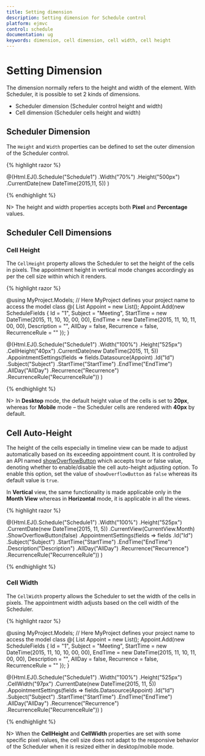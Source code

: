 ```yaml
---
title: Setting dimension
description: Setting dimension for Schedule control
platform: ejmvc
control: schedule
documentation: ug
keywords: dimension, cell dimension, cell width, cell height 
---
```

# Setting Dimension

The dimension normally refers to the height and width of the element. With Scheduler, it is possible to set 2 kinds of dimensions.

* Scheduler dimension (Scheduler control height and width)
* Cell dimension (Scheduler cells height and width)

## Scheduler Dimension

The `Height` and `Width` properties can be defined to set the outer dimension of the Scheduler control.

{% highlight razor %}

@(Html.EJ().Schedule("Schedule1")
        .Width("70%")
        .Height("500px")
        .CurrentDate(new DateTime(2015,11, 5))
)

{% endhighlight %}

N> The height and width properties accepts both **Pixel** and **Percentage** values.

## Scheduler Cell Dimensions

### Cell Height

The `CellHeight` property allows the Scheduler to set the height of the cells in pixels. The appointment height in vertical mode changes accordingly as per the cell size within which it renders.

{% highlight razor %}

@using MyProject.Models; // Here MyProject defines your project name to access the model class
@{
    <!-- Datasource for Appointments -->
    List<ScheduleFields> Appoint = new List<ScheduleFields>();
    Appoint.Add(new ScheduleFields { Id = "1", Subject = "Meeting", StartTime = new DateTime(2015, 11, 10, 10, 00, 00), EndTime = new DateTime(2015, 11, 10, 11, 00, 00), Description = "", AllDay = false, Recurrence = false, RecurrenceRule = "" });
}

@(Html.EJ().Schedule("Schedule1")
        .Width("100%")
        .Height("525px")
        .CellHeight("40px")
        .CurrentDate(new DateTime(2015, 11, 5))
        .AppointmentSettings(fields => fields.Datasource(Appoint)
            .Id("Id")
            .Subject("Subject")
            .StartTime("StartTime")
            .EndTime("EndTime")
            .AllDay("AllDay")
            .Recurrence("Recurrence")
            .RecurrenceRule("RecurrenceRule"))
)

{% endhighlight %}

N> In **Desktop** mode, the default height value of the cells is set to **20px**, whereas for **Mobile** mode – the Scheduler cells are rendered with **40px** by default.

## Cell Auto-Height

The height of the cells especially in timeline view can be made to adjust automatically based on its exceeding appointment count. It is controlled by an API named [showOverflowButton](/js/api/ejschedule#members:showOverflowButton) which accepts true or false value, denoting whether to enable/disable the cell auto-height adjusting option. To enable this option, set the value of `showOverflowButton` as `false` whereas its default value is `true`.

In **Vertical** view, the same functionality is made applicable only in the **Month View** whereas in **Horizontal** mode, it is applicable in all the views.

{% highlight razor %}

@(Html.EJ().Schedule("Schedule1")
    .Width("100%")
    .Height("525px")
    .CurrentDate(new DateTime(2015, 11, 5))
    .CurrentView(CurrentView.Month)
    .ShowOverflowButton(false)
    .AppointmentSettings(fields => fields
        .Id("Id")
        .Subject("Subject")
        .StartTime("StartTime")
        .EndTime("EndTime")
        .Description("Description")
        .AllDay("AllDay")
        .Recurrence("Recurrence")
        .RecurrenceRule("RecurrenceRule"))
)

{% endhighlight %}

### Cell Width

The `CellWidth` property allows the Scheduler to set the width of the cells in pixels. The appointment width adjusts based on the cell width of the Scheduler.

{% highlight razor %}

@using MyProject.Models; // Here MyProject defines your project name to access the model class
@{
    <!-- Datasource for Appointments -->
    List<ScheduleFields> Appoint = new List<ScheduleFields>();
    Appoint.Add(new ScheduleFields { Id = "1", Subject = "Meeting", StartTime = new DateTime(2015, 11, 10, 10, 00, 00), EndTime = new DateTime(2015, 11, 10, 11, 00, 00), Description = "", AllDay = false, Recurrence = false, RecurrenceRule = "" });
}

@(Html.EJ().Schedule("Schedule1")
        .Width("100%")
        .Height("525px")
        .CellWidth("97px")
        .CurrentDate(new DateTime(2015, 11, 5))
        .AppointmentSettings(fields => fields.Datasource(Appoint)
            .Id("Id")
            .Subject("Subject")
            .StartTime("StartTime")
            .EndTime("EndTime")
            .AllDay("AllDay")
            .Recurrence("Recurrence")
            .RecurrenceRule("RecurrenceRule"))
)

{% endhighlight %}

N> When the **CellHeight** and **CellWidth** properties are set with some specific pixel values, the cell size does not adapt to the responsive behavior of the Scheduler when it is resized either in desktop/mobile mode.

